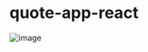 # quote-app-react

![image](https://github.com/Shivam171/quote-app-react/assets/66107248/5c74fec2-def5-4dad-9f0c-c98bc0694ae0)
